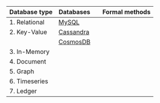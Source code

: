 
| Database type | Databases |  | Formal methods | 
| ------------------------- | ---------------- | ---------------- | ---------------- |
| 1. Relational | [MySQL](https://dbdb.io/db/mysql) | | |
| 2. Key-Value | [Cassandra](https://dbdb.io/db/cassandra) |  | |
|  |  [CosmosDB](https://dbdb.io/db/cosmos-db) |  | |
| 3. In-Memory | | | |
| 4. Document | | | |
| 5. Graph | | | |
| 6. Timeseries | | | |
| 7. Ledger | | | |





